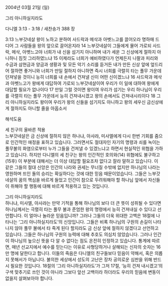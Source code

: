 2004년 03월 21일 (일)

그리 아니하실지라도



다니엘 3:13 - 3:18 / 새찬송가 388 장


3:13 느부갓네살 왕이 노하고 분하여 사드락과 메삭과 아벳느고를 끌어오라 명하매 드디어 그 사람들을 왕의 앞으로 끌어온지라 
14 느부갓네살이 그들에게 물어 가로되 사드락, 메삭, 아벳느고야 너희가 내 신을 섬기지 아니하며 내가 세운 그 신상에게 절하지 아니하니 짐짓 그리하였느냐 
15 이제라도 너희가 예비하였다가 언제든지 나팔과 피리와 수금과 삼현금과 양금과 생황과 및 모든 악기 소리를 듣거든 내가 만든 신상 앞에 엎드리어 절하면 좋거니와 너희가 만일 절하지 아니하면 즉시 너희를 극렬히 타는 풀무 가운데 던져넣을 것이니 능히 너희를 내 손에서 건져낼 신이 어떤 신이겠느냐 
16 사드락과 메삭과 아벳느고가 왕에게 대답하여 가로되 느부갓네살이여 우리가 이 일에 대하여 왕에게 대답할 필요가 없나이다 
17 만일 그럴 것이면 왕이여 우리가 섬기는 우리 하나님이 우리를 극렬히 타는 풀무 가운데서 능히 건져내시겠고 왕의 손에서도 건져내시리이다 
18 그리 아니하실지라도 왕이여 우리가 왕의 신들을 섬기지도 아니하고 왕의 세우신 금신상에게 절하지도 아니할 줄을 아옵소서

해석도움





세 친구의 올바른 적용  
느부갓네살은 금 신상에 절하지 않은 하나냐, 아사랴, 미사엘에게 다시 한번 기회를 줌으로 인간적인 애정을 표하고 있습니다. 그러면서도 절대자인 자기의 명령과 쇠를 녹이는 풀무불의 화염으로부터 누가 그들을 건져낼 수 있겠느냐고 하면서 현실적인 위협을 가하고 있습니다. 하지만 다니엘의 세 친구는 왕의 인간적인 호의와(14) 위협에도 불구하고(15후) 이 부분에 대해서는 더 이상 대답할 필요조차 없다고 잘라 말하고 있습니다. 이 같은 그들의 절대 신앙은 인간의 나라와 권세는 무너질 수밖에 없지만 하나님의 나라는 영원하며 뜨인 돌의 승리는 확실하다는 것에 대한 믿음 때문이었습니다. 그들은 느부갓네살의 꿈의 핵심을 바르게 들었고 인간이 참으로 두려워해야 할 하나님 앞에서 자신들이 취해야 할 행동에 대해 바르게 적용하고 있는 것입니다.   

그리 아니하실지라도  
하나냐, 미사엘, 아사랴는 만약 기적을 통해 하나님의 보다 더 큰 뜻이 성취될 수 있다면 하나님께서는 극렬히 타는 풀무 불과 준엄한 왕의 명령에서 능히 건져내실 수 있다고 선언합니다. 이 얼마나 놀라운 믿음입니까? 그러나 그들의 더욱 위대한 고백은 18절에 나타나는 ‘그리 아니하실지라도’의 신앙입니다. 그들은 비록 하나님의 구원의 손길이 나타나지 않아 풀무 불에서 타 죽게 된다 할지라도 금 신상 앞에 절하지 않겠다고 선언하고 있습니다. 그들은 하나님의 구원의 능력에 대해 추호도 의심치 않았습니다. 그러나 인간이 하나님의 높으신 뜻을 다 알 수 없다는 점도 온전히 인정하고 있습니다. 통계에 따르면, 매년 선교지에서 예수를 믿는다는 이유로 사형당하거나 살해되는 신자의 숫자는 16만 명에 달한다고 합니다. 이들의 죽음은 다니엘의 친구들보다 믿음이 약해서, 혹은 의롭지 못해서가 아닙니다. 불의한 세상에서 성도의 고난은 장차 공의로운 심판을 위해 반드시 필요한 것입니다. 18절의 ‘그리 아니하실지라도’가 그저 17절, ‘능히 건져 내시겠고’의 구색 맞추기로 쓰인 것이 아니라 그보다 앞선 고백이라 하더라도 우리의 믿음에 변동이 없을지 살펴보아야 합니다.
